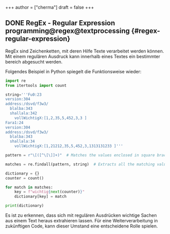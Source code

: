 +++
author = ["cherma"]
draft = false
+++

## <span class="org-todo done DONE">DONE</span> RegEx - Regular Expression <span class="tag"><span class="programming">programming</span><span class="_regex">@regex</span><span class="_textprocessing">@textprocessing</span></span> {#regex-regular-expression}

RegEx sind Zeichenketten, mit deren Hilfe Texte verarbeitet werden können.
Mit einem regulären Ausdruck kann innerhalb eines Textes ein bestimmter bereich
abgesucht werden.

Folgendes Beispiel in Python spiegelt die Funktionsweise wieder:

```python
import re
from itertools import count

string='''Fu0:23
version:304
address:/dsvd/f3w3/
  blalba:343
  shallala:342
    vollWichtigX:[1,2,35,5,452,3,3 ]
Fara1:24
version:304
address:/dsvd/f3w3/
  blalba:343
  shallala:34
    vollWichtigX:[1,21212,35,5,452,3,1313131233 ]'''

pattern = r"\[([^\[\]]+)"  # Matches the values enclosed in square brackets

matches = re.findall(pattern, string)  # Extracts all the matching values

dictionary = {}
counter = count()

for match in matches:
    key = f"wichtig{next(counter)}"
    dictionary[key] = match

print(dictionary)

```

Es ist zu erkennen, dass sich mit regulären Ausdrücken wichtige Sachen aus einem Text heraus extrahieren lassen. Für eine Weiterverarbeitung in zukünftigen Code, kann dieser Umstand eine entscheidene Rolle spielen.
